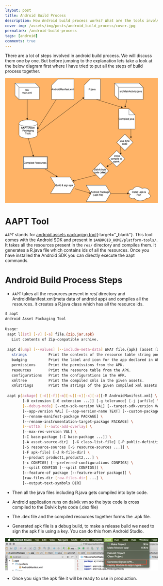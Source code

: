 ```yaml
---
layout: post
title: Android Build Process
description: How Android build process works? What are the tools involved from android sdk and what they do? Lets understand all the steps involved in build process.
cover-img: /assets/img/posts/android_build_process/cover.jpg
permalink: /android-build-process
tags: [android]
comments: true
---
```


There are a lot of steps involved in android build process. We will discuss them one by one. But before jumping to the explanation lets take a look at the below diagram first where I have tried to put all the steps of build process together.

![Crepe](/assets/img/posts/android_build_process/android_build_process_1.png)

# AAPT Tool

`AAPT` stands for [android assets packaging tool](https://developer.android.com/studio/command-line/aapt2){:target="_blank"}. This tool comes with the Android SDK and present in `$ANDROID_HOME/platform-tools/`. It takes all the resources present in the `res/` directory and compiles them. It generates a R.java file which contains ids of all the resources. Once you have installed the Android SDK you can directly execute the aapt commands.

# Android Build Process Steps

* `AAPT` takes all the resources present in res/ directory and AndroidManifest.xml(meta data of android app) and compiles all the resources. It creates a R.java class which has all the resource ids.

```bash
$ aapt
Android Asset Packaging Tool

Usage:
 aapt l[ist] [-v] [-a] file.{zip,jar,apk}
   List contents of Zip-compatible archive.

 aapt d[ump] [--values] [--include-meta-data] WHAT file.{apk} [asset [asset ...]]
   strings          Print the contents of the resource table string pool in the APK.
   badging          Print the label and icon for the app declared in APK.
   permissions      Print the permissions from the APK.
   resources        Print the resource table from the APK.
   configurations   Print the configurations in the APK.
   xmltree          Print the compiled xmls in the given assets.
   xmlstrings       Print the strings of the given compiled xml assets.

 aapt p[ackage] [-d][-f][-m][-u][-v][-x][-z][-M AndroidManifest.xml] \
        [-0 extension [-0 extension ...]] [-g tolerance] [-j jarfile] \
        [--debug-mode] [--min-sdk-version VAL] [--target-sdk-version VAL] \
        [--app-version VAL] [--app-version-name TEXT] [--custom-package VAL] \
        [--rename-manifest-package PACKAGE] \
        [--rename-instrumentation-target-package PACKAGE] \
        [--utf16] [--auto-add-overlay] \
        [--max-res-version VAL] \
        [-I base-package [-I base-package ...]] \
        [-A asset-source-dir]  [-G class-list-file] [-P public-definitions-file] \
        [-S resource-sources [-S resource-sources ...]] \
        [-F apk-file] [-J R-file-dir] \
        [--product product1,product2,...] \
        [-c CONFIGS] [--preferred-configurations CONFIGS] \
        [--split CONFIGS [--split CONFIGS]] \
        [--feature-of package [--feature-after package]] \
        [raw-files-dir [raw-files-dir] ...] \
        [--output-text-symbols DIR]
```

* Then all the java files including R.java gets compiled into byte code.

* Android application runs on dalvik vm so the byte code is cross compiled to the Dalvik byte code (.dex file)

* The .dex file and the compiled resources together forms the .apk file.

* Generated apk file is a debug build, to make a release build we need to sign the apk file using a key. You can do this from Android Studio.

![Crepe](/assets/img/posts/android_build_process/android_build_process_2.png)

* Once you sign the apk file it will be ready to use in production.
